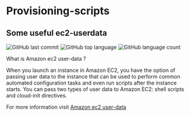 # Provisioning-scripts
## Some useful ec2-userdata
![GitHub last commit](https://img.shields.io/github/last-commit/yesudas-philiph/provisioning-scripts) ![GitHub top language](https://img.shields.io/github/languages/top/yesudas-philiph/provisioning-scripts) ![GitHub language count](https://img.shields.io/github/languages/count/yesudas-philiph/provisioning-scripts)


What is Amazon ec2 user-data ?

When you launch an instance in Amazon EC2, you have the option of passing user data to the instance that can be used to perform common automated configuration tasks and even run scripts after the instance starts. You can pass two types of user data to Amazon EC2: shell scripts and cloud-init directives.

For more information visit [Amazon ec2 user-data](https://docs.aws.amazon.com/AWSEC2/latest/UserGuide/user-data.html) 
